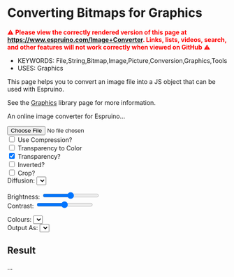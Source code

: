 <!--- Copyright (c) 2013 Gordon Williams, Pur3 Ltd. See the file LICENSE for copying permission. -->
Converting Bitmaps for Graphics
==========================================

<span style="color:red">:warning: **Please view the correctly rendered version of this page at https://www.espruino.com/Image+Converter. Links, lists, videos, search, and other features will not work correctly when viewed on GitHub** :warning:</span>

* KEYWORDS: File,String,Bitmap,Image,Picture,Conversion,Graphics,Tools
* USES: Graphics

This page helps you to convert an image file into a JS object that can
be used with Espruino.

See the [Graphics](/Graphics) library page for more information.

<script src="/js/heatshrink.js"></script>
<script src="/js/imageconverter.js"></script>

<p>An online image converter for Espruino...</p>

<input type="file" id="fileLoader"/><br/>
<input type="checkbox" id="compression" onchange="imageLoaded()"> Use Compression?</input><br/>
<input type="checkbox" id="alphaToColor" onchange="imageLoaded()"> Transparency to Color</input><br/>
<input type="checkbox" id="transparent" onchange="imageLoaded()" checked> Transparency?</input><br/>
<input type="checkbox" id="inverted" onchange="imageLoaded()"> Inverted?</input><br/>
<input type="checkbox" id="autoCrop" onchange="imageLoaded()"> Crop?</input><br/>
Diffusion: <select id="diffusion" onchange="imageLoaded()"></select><br/>

Brightness: <span id="brightnessv"></span>
<input type="range" id="brightness" min="-127" max="127" value="0" onchange="imageLoaded()"></input><br/>
Contrast: <span id="contrastv"></span>
<input type="range" id="contrast" min="-255" max="255" value="0" onchange="imageLoaded()"></input><br/>

Colours: <select id="colorStyle" onchange="imageLoaded()"></select><br/>
Output As: <select id="outputStyle" onchange="imageLoaded()">
</select><br/>

<canvas id="canvas" style="display:none;"></canvas>

<h2>Result</h2>
<p><span id="ressize">...</span></p>
<textarea id="resdata" style="display:none;"></textarea>

<script>
  imageconverter.setFormatOptions(document.getElementById("colorStyle"));
  imageconverter.setDiffusionOptions(document.getElementById("diffusion"));
  imageconverter.setOutputOptions(document.getElementById("outputStyle"));

  var img;
  function imageLoaded() {
    if (img === undefined) return;
    var options = {};
    var diffusionSelect = document.getElementById("diffusion");
    options.diffusion = diffusionSelect.options[diffusionSelect.selectedIndex].value;
    options.compression = document.getElementById("compression").checked;
    options.alphaToColor = document.getElementById("alphaToColor").checked;
    options.transparent = document.getElementById("transparent").checked;
    options.inverted = document.getElementById("inverted").checked;
    options.autoCrop = document.getElementById("autoCrop").checked;
    options.brightness = 0|document.getElementById("brightness").value;
    document.getElementById("brightnessv").innerText = options.brightness;
    options.contrast = 0|document.getElementById("contrast").value;
    document.getElementById("contrastv").innerText = options.contrast;
    var colorSelect = document.getElementById("colorStyle");
    options.mode = colorSelect.options[colorSelect.selectedIndex].value;
    var outputSelect = document.getElementById("outputStyle");
    options.output = outputSelect.options[outputSelect.selectedIndex].value;
    var canvas = document.getElementById("canvas")
    canvas.width = img.width*2;
    canvas.height = img.height;
    canvas.style = "display:block;border:1px solid black;margin:8px;"
    var ctx = canvas.getContext("2d");
    ctx.drawImage(img,0,0);

    var imgstr = "";

    if (true) {
      var imageData = ctx.getImageData(0, 0, img.width, img.height);
      ctx.fillStyle = 'white';
      ctx.fillRect(options.width, 0, img.width, img.height);
      var rgba = imageData.data;
      options.rgbaOut = rgba;
      options.width = img.width;
      options.height = img.height;
      imgstr = "var img = "+imageconverter.RGBAtoString(rgba, options);
      var outputImageData = new ImageData(options.rgbaOut, options.width, options.height);
      ctx.putImageData(outputImageData,img.width,0);
    }/* else { // output the image as slices
      var SLICEHEIGHT = 8;
      for (var y=0;y<img.height;y+=SLICEHEIGHT) {
        var imageData = ctx.getImageData(0, y, img.width, SLICEHEIGHT);
        var rgba = imageData.data;
        options.rgbaOut = rgba;
        options.width = img.width;
        options.height = SLICEHEIGHT;
        imgstr += "require('Storage').write('im"+(y/SLICEHEIGHT)+"',"+imageconverter.RGBAtoString(rgba, options)+")\n";
        ctx.putImageData(imageData,img.width,y);
      }
    }*/

    // checkerboard for transparency on original image
    var imageData = ctx.getImageData(0, 0, img.width, img.height);
    imageconverter.RGBAtoCheckerboard(imageData.data, {width:img.width,height:img.height});
    ctx.putImageData(imageData,0,0);

    document.getElementById("ressize").innerHTML = imgstr.length+" Characters";
    document.getElementById("resdata").innerHTML = imgstr;
    document.getElementById("resdata").style = "width:650px;height:300px;";
  }
  function handleFileSelect(event) {
      if (event.target.files.length != 1) return;
      var reader = new FileReader();
      reader.onload = function(event) {
        img = new Image();
        img.onload = imageLoaded;
        img.src = event.target.result;
      };
      reader.readAsDataURL(event.target.files[0]);
    };
    document.getElementById('fileLoader').addEventListener('change', handleFileSelect, false);
</script>

